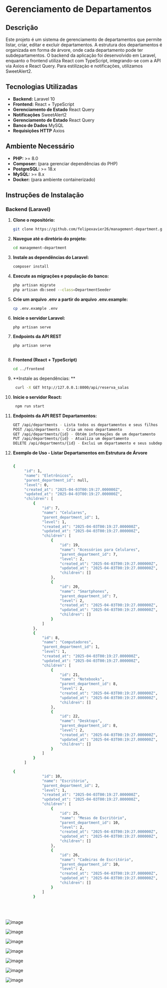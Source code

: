 # Gerenciamento de Departamentos

## Descrição

Este projeto é um sistema de gerenciamento de departamentos que permite listar, criar, editar e excluir departamentos. A estrutura dos departamentos é organizada em forma de árvore, onde cada departamento pode ter subdepartamentos. O backend da aplicação foi desenvolvido em Laravel, enquanto o frontend utiliza React com TypeScript, integrando-se com a API via Axios e React Query. Para estilização e notificações, utilizamos SweetAlert2.

## Tecnologias Utilizadas

- **Backend:** Laravel 10
- **Frontend:** React + TypeScript
- **Gerenciamento de Estado** React Query
- **Notificações** SweetAlert2
- **Gerenciamento de Estado** React Query
- **Banco de Dados** MySQL
- **Requisições HTTP** Axios


## Ambiente Necessário

- **PHP:** >= 8.0 
- **Composer:** (para gerenciar dependências do PHP)
- **PostgreSQL:** >= 18.x
- **MySQL:** >= 8.x
- **Docker:**  (para ambiente containerizado)

## Instruções de Instalação

### Backend (Laravel)

1. **Clone o repositório:**
   ```bash
   git clone https://github.com/felipexavier26/management-department.git

2. **Navegue até o diretório do projeto:**
   ```bash
   cd management-department

3. **Instale as dependências do Laravel:**
   ```bash
   composer install

4. **Execute as migrações e população do banco:**
   ```bash
   php artisan migrate
   php artisan db:seed --class=DepartmentSeeder

5. **Crie um arquivo .env a partir do arquivo .env.example:**
   ```bash
   cp .env.example .env

6. **Inicie o servidor Laravel:**
   ```bash
   php artisan serve

7. **Endpoints da API REST**<br>
    ```bash
   php artisan serve
  
    
8. **Frontend (React + TypeScript)**
   ```bash
   cd ../frontend

9. **Instale as dependências: **
   ```bash
    curl -X GET http://127.0.0.1:8000/api/reserva_salas

9. **Inicie o servidor React:**
   ```bash
    npm run start

1. **Endpoints da API REST Departamentos:**
   ```bash
   GET /api/departments - Lista todos os departamentos e seus filhos
   POST /api/departments - Cria um novo departamento
   GET /api/departments/{id} - Obtém informações de um departamento
   PUT /api/departments/{id} - Atualiza um departamento
   DELETE /api/departments/{id} - Exclui um departamento e seus subdepartamentos

2. **Exemplo de Uso - Listar Departamentos em Estrutura de Árvore**
   ```bash

   {
        "id": 1,
        "name": "Eletrônicos",
        "parent_department_id": null,
        "level": 0,
        "created_at": "2025-04-03T00:19:27.000000Z",
        "updated_at": "2025-04-03T00:19:27.000000Z",
        "children": [
            {
                "id": 7,
                "name": "Celulares",
                "parent_department_id": 1,
                "level": 1,
                "created_at": "2025-04-03T00:19:27.000000Z",
                "updated_at": "2025-04-03T00:19:27.000000Z",
                "children": [
                    {
                        "id": 19,
                        "name": "Acessórios para Celulares",
                        "parent_department_id": 7,
                        "level": 2,
                        "created_at": "2025-04-03T00:19:27.000000Z",
                        "updated_at": "2025-04-03T00:19:27.000000Z",
                        "children": []
                    },
                    {
                        "id": 20,
                        "name": "Smartphones",
                        "parent_department_id": 7,
                        "level": 2,
                        "created_at": "2025-04-03T00:19:27.000000Z",
                        "updated_at": "2025-04-03T00:19:27.000000Z",
                        "children": []
                    }
                ]
            },
            {
                "id": 8,
                "name": "Computadores",
                "parent_department_id": 1,
                "level": 1,
                "created_at": "2025-04-03T00:19:27.000000Z",
                "updated_at": "2025-04-03T00:19:27.000000Z",
                "children": [
                    {
                        "id": 21,
                        "name": "Notebooks",
                        "parent_department_id": 8,
                        "level": 2,
                        "created_at": "2025-04-03T00:19:27.000000Z",
                        "updated_at": "2025-04-03T00:19:27.000000Z",
                        "children": []
                    },
                    {
                        "id": 22,
                        "name": "Desktops",
                        "parent_department_id": 8,
                        "level": 2,
                        "created_at": "2025-04-03T00:19:27.000000Z",
                        "updated_at": "2025-04-03T00:19:27.000000Z",
                        "children": []
                    }
                ]
            }
        ]
   
   {
                "id": 10,
                "name": "Escritório",
                "parent_department_id": 2,
                "level": 1,
                "created_at": "2025-04-03T00:19:27.000000Z",
                "updated_at": "2025-04-03T00:19:27.000000Z",
                "children": [
                    {
                        "id": 25,
                        "name": "Mesas de Escritório",
                        "parent_department_id": 10,
                        "level": 2,
                        "created_at": "2025-04-03T00:19:27.000000Z",
                        "updated_at": "2025-04-03T00:19:27.000000Z",
                        "children": []
                    },
                    {
                        "id": 26,
                        "name": "Cadeiras de Escritório",
                        "parent_department_id": 10,
                        "level": 2,
                        "created_at": "2025-04-03T00:19:27.000000Z",
                        "updated_at": "2025-04-03T00:19:27.000000Z",
                        "children": []
                    }
                ]
            }

<br><br><br>
![image](https://github.com/user-attachments/assets/cecfa3d9-ce4c-49a6-9def-35bd8c27d119)

![image](https://github.com/user-attachments/assets/79a5ceae-a9b2-456b-a81b-82dba94dba34)

![image](https://github.com/user-attachments/assets/680fc0f3-e53b-4e83-8854-5b3bae75a8dd)

![image](https://github.com/user-attachments/assets/601718d2-103a-4617-be51-8488ef34ac92)

![image](https://github.com/user-attachments/assets/c10264a7-c792-4007-8b89-faf1dc63fd5d)

![image](https://github.com/user-attachments/assets/6f307387-a357-4ef3-bf6e-52a40c44753d)

![image](https://github.com/user-attachments/assets/565f582f-1ab6-4498-ad6c-22251d79f064)










